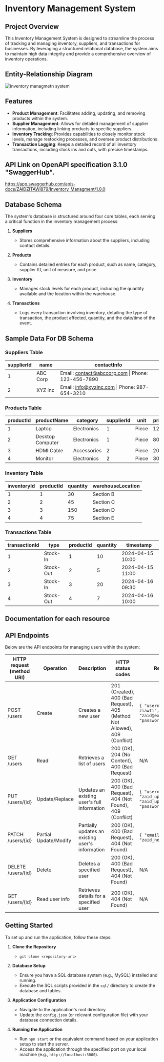# Inventory Management System

## Project Overview

This Inventory Management System is designed to streamline the process of tracking and managing inventory, suppliers, and transactions for businesses. By leveraging a structured relational database, the system aims to maintain high data integrity and provide a comprehensive overview of inventory operations.

## Entity-Relationship Diagram
![inventory managmetn system ](https://github.com/ZaidZitawi/inventory-management-system/assets/111902956/f8253072-0f72-4d37-954e-f45c08076f9a)


## Features

- **Product Management**: Facilitates adding, updating, and removing products within the system.
- **Supplier Management**: Allows for detailed management of supplier information, including linking products to specific suppliers.
- **Inventory Tracking**: Provides capabilities to closely monitor stock levels, manage restocking processes, and oversee product distributions.
- **Transaction Logging**: Keeps a detailed record of all inventory transactions, including stock ins and outs, with precise timestamps.

## API Link on OpenAPI specification 3.1.0 "SwaggerHub".
https://app.swaggerhub.com/apis-docs/ZAIDZITAWI879/Inventory_Managment/1.0.0

## Database Schema

The system's database is structured around four core tables, each serving a critical function in the inventory management process:

1. **Suppliers**
   - Stores comprehensive information about the suppliers, including contact details.
   
2. **Products**
   - Contains detailed entries for each product, such as name, category, supplier ID, unit of measure, and price.

3. **Inventory**
   - Manages stock levels for each product, including the quantity available and the location within the warehouse.

4. **Transactions**
   - Logs every transaction involving inventory, detailing the type of transaction, the product affected, quantity, and the date/time of the event.

## Sample Data For DB Schema

### Suppliers Table

| supplierId | name    | contactInfo                                      |
|------------|---------|--------------------------------------------------|
| 1          | ABC Corp| Email: contact@abccorp.com \| Phone: 123-456-7890 |
| 2          | XYZ Inc | Email: info@xyzinc.com \| Phone: 987-654-3210     |

### Products Table

| productId | productName      | category     | supplierId | unit  | price |
|-----------|------------------|--------------|------------|-------|-------|
| 1         | Laptop           | Electronics  | 1          | Piece | 1200  |
| 2         | Desktop Computer | Electronics  | 1          | Piece | 800   |
| 3         | HDMI Cable       | Accessories  | 2          | Piece | 20    |
| 4         | Monitor          | Electronics  | 2          | Piece | 300   |

### Inventory Table

| inventoryId | productId | quantity | warehouseLocation  |
|-------------|-----------|----------|--------------------|
| 1           | 1         | 30       | Section B|
| 2           | 2         | 45       | Section C|
| 3           | 3         | 150      | Section D|
| 4           | 4         | 75       | Section E|

### Transactions Table

| transactionId | type      | productId | quantity | timestamp           |
|---------------|-----------|-----------|----------|---------------------|
| 1             | Stock-In  | 1         | 10       | 2024-04-15 10:00 |
| 2             | Stock-Out | 2         | 5        | 2024-04-15 11:00 |
| 3             | Stock-In  | 3         | 20       | 2024-04-16 09:30 |
| 4             | Stock-Out | 4         | 7        | 2024-04-16 10:00 |
 

## Documentation for each resource
## API Endpoints

Below are the API endpoints for managing users within the system:

| HTTP request (method URI) | Operation            | Description                                     | HTTP status codes                                 | Request sample                                                              | Response sample                                                      |
|---------------------------|----------------------|-------------------------------------------------|---------------------------------------------------|----------------------------------------------------------------------------|----------------------------------------------------------------------|
| POST /users               | Create               | Creates a new user                              | 201 (Created), 400 (Bad Request), 405 (Method Not Allowed), 409 (Conflict) | `{ "username": "zaid ziawti", "email": "zaid@example.com", "password": "secret" }` | `{ "userId": 1, "username": "zaid zitawi", "email": "zaid@example.com" }` |
| GET /users                | Read                 | Retrieves a list of users                       | 200 (OK), 204 (No Content), 400 (Bad Request)    | N/A                                                                          | `[{"userId": 1, "username": "zaid zitawi", "email": "zaid@example.com"}]` |
| PUT /users/{id}           | Update/Replace       | Updates an existing user's full information     | 200 (OK), 400 (Bad Request), 404 (Not Found), 409 (Conflict) | `{ "username": "zaid_updated", "email": "zaid_updated@example.com", "password": "new_secret" }` | `{ "userId": 1, "username": "zaid_updated", "email": "zaid_updated@example.com" }` |
| PATCH /users/{id}         | Partial Update/Modify | Partially updates an existing user's information | 200 (OK), 400 (Bad Request), 404 (Not Found)    | `{ "email": "zaid_new@example.com" }`                                     | `{ "userId": 1, "username": "zaid", "email": "zaid_new@example.com" }` |
| DELETE /users/{id}        | Delete               | Deletes a specified user                        | 200 (OK), 400 (Bad Request), 404 (Not Found)    | N/A                                                                          | `{ "message": "User deleted successfully." }`                          |
| GET /users/{id}           | Read user info       | Retrieves details for a specified user          | 200 (OK), 404 (Not Found)                        | N/A                                                                          | `{ "userId": 1, "username": "zaid", "email": "zaid@example.com" }` |

## Getting Started

To set up and run the application, follow these steps:

1. **Clone the Repository**
   - `git clone <repository-url>`
   
2. **Database Setup**
   - Ensure you have a SQL database system (e.g., MySQL) installed and running.
   - Execute the SQL scripts provided in the `sql/` directory to create the database and tables.

3. **Application Configuration**
   - Navigate to the application's root directory.
   - Update the `config.json` (or relevant configuration file) with your database connection details.

4. **Running the Application**
   - Run `npm start` or the equivalent command based on your application setup to start the server.
   - Access the application through the specified port on your local machine (e.g., `http://localhost:3000`).
